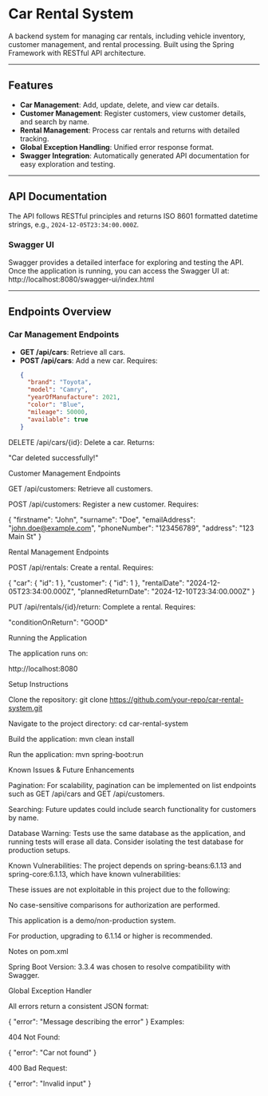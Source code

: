 # Car Rental System

A backend system for managing car rentals, including vehicle inventory, customer management, and rental processing. Built using the Spring Framework with RESTful API architecture.

---

## Features

- **Car Management**: Add, update, delete, and view car details.
- **Customer Management**: Register customers, view customer details, and search by name.
- **Rental Management**: Process car rentals and returns with detailed tracking.
- **Global Exception Handling**: Unified error response format.
- **Swagger Integration**: Automatically generated API documentation for easy exploration and testing.

---

## API Documentation

The API follows RESTful principles and returns ISO 8601 formatted datetime strings, e.g., `2024-12-05T23:34:00.000Z`.

### Swagger UI
Swagger provides a detailed interface for exploring and testing the API. Once the application is running, you can access the Swagger UI at:
http://localhost:8080/swagger-ui/index.html



---

## Endpoints Overview

### Car Management Endpoints

- **GET /api/cars**: Retrieve all cars.
- **POST /api/cars**: Add a new car. Requires:
  ```json
  {
    "brand": "Toyota",
    "model": "Camry",
    "yearOfManufacture": 2021,
    "color": "Blue",
    "mileage": 50000,
    "available": true
  }
DELETE /api/cars/{id}: Delete a car. Returns:

"Car deleted successfully!"

Customer Management Endpoints

GET /api/customers: Retrieve all customers.

POST /api/customers: Register a new customer. Requires:

{
  "firstname": "John",
  "surname": "Doe",
  "emailAddress": "john.doe@example.com",
  "phoneNumber": "123456789",
  "address": "123 Main St"
}

Rental Management Endpoints

POST /api/rentals: Create a rental. Requires:

{
  "car": { "id": 1 },
  "customer": { "id": 1 },
  "rentalDate": "2024-12-05T23:34:00.000Z",
  "plannedReturnDate": "2024-12-10T23:34:00.000Z"
}

PUT /api/rentals/{id}/return: Complete a rental. Requires:

"conditionOnReturn": "GOOD"

Running the Application

The application runs on:

http://localhost:8080


Setup Instructions

Clone the repository: git clone https://github.com/your-repo/car-rental-system.git

Navigate to the project directory: cd car-rental-system

Build the application: mvn clean install

Run the application: mvn spring-boot:run

Known Issues & Future Enhancements

Pagination: For scalability, pagination can be implemented on list endpoints such as GET /api/cars and GET /api/customers.

Searching: Future updates could include search functionality for customers by name.

Database Warning: Tests use the same database as the application, and running tests will erase all data. Consider isolating the test database for production setups.

Known Vulnerabilities: The project depends on spring-beans:6.1.13 and spring-core:6.1.13, which have known vulnerabilities:

These issues are not exploitable in this project due to the following:

No case-sensitive comparisons for authorization are performed.

This application is a demo/non-production system.

For production, upgrading to 6.1.14 or higher is recommended.

Notes on pom.xml

Spring Boot Version: 3.3.4 was chosen to resolve compatibility with Swagger.

Global Exception Handler

All errors return a consistent JSON format:

{
  "error": "Message describing the error"
}
Examples:

404 Not Found:

{
  "error": "Car not found"
}

400 Bad Request:

{
  "error": "Invalid input"
}
